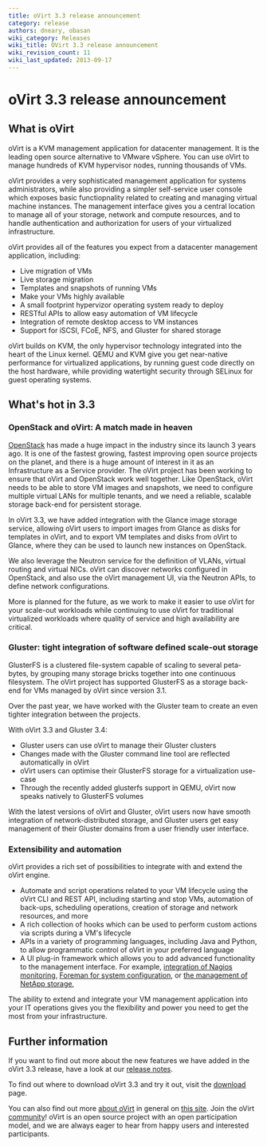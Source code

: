 ```yaml
---
title: oVirt 3.3 release announcement
category: release
authors: dneary, obasan
wiki_category: Releases
wiki_title: OVirt 3.3 release announcement
wiki_revision_count: 11
wiki_last_updated: 2013-09-17
---
```


# oVirt 3.3 release announcement

## What is oVirt

oVirt is a KVM management application for datacenter management. It is the leading open source alternative to VMware vSphere. You can use oVirt to manage hundreds of KVM hypervisor nodes, running thousands of VMs.

oVirt provides a very sophisticated management application for systems administrators, while also providing a simpler self-service user console which exposes basic functiopnality related to creating and managing virtual machine instances. The management interface gives you a central location to manage all of your storage, network and compute resources, and to handle authentication and authorization for users of your virtualized infrastructure.

oVirt provides all of the features you expect from a datacenter management application, including:

*   Live migration of VMs
*   Live storage migration
*   Templates and snapshots of running VMs
*   Make your VMs highly available
*   A small footprint hypervizor operating system ready to deploy
*   RESTful APIs to allow easy automation of VM lifecycle
*   Integration of remote desktop access to VM instances
*   Support for iSCSI, FCoE, NFS, and Gluster for shared storage

oVirt builds on KVM, the only hypervisor technology integrated into the heart of the Linux kernel. QEMU and KVM give you get near-native performance for virtualized applications, by running guest code directly on the host hardware, while providing watertight security through SELinux for guest operating systems.

## What's hot in 3.3

### OpenStack and oVirt: A match made in heaven

[OpenStack](http://www.openstack.org) has made a huge impact in the industry since its launch 3 years ago. It is one of the fastest growing, fastest improving open source projects on the planet, and there is a huge amount of interest in it as an Infrastructure as a Service provider. The oVirt project has been working to ensure that oVirt and OpenStack work well together. Like OpenStack, oVirt needs to be able to store VM images and snapshots, we need to configure multiple virtual LANs for multiple tenants, and we need a reliable, scalable storage back-end for persistent storage.

In oVirt 3.3, we have added integration with the Glance image storage service, allowing oVirt users to import images from Glance as disks for templates in oVirt, and to export VM templates and disks from oVirt to Glance, where they can be used to launch new instances on OpenStack.

We also leverage the Neutron service for the definition of VLANs, virtual routing and virtual NICs. oVirt can discover networks configured in OpenStack, and also use the oVirt management UI, via the Neutron APIs, to define network configurations.

More is planned for the future, as we work to make it easier to use oVirt for your scale-out workloads while continuing to use oVirt for traditional virtualized workloads where quality of service and high availability are critical.

### Gluster: tight integration of software defined scale-out storage

GlusterFS is a clustered file-system capable of scaling to several peta-bytes, by grouping many storage bricks together into one continuous filesystem. The oVirt project has supported GlusterFS as a storage back-end for VMs managed by oVirt since version 3.1.

Over the past year, we have worked with the Gluster team to create an even tighter integration between the projects.

With oVirt 3.3 and Gluster 3.4:

*   Gluster users can use oVirt to manage their Gluster clusters
*   Changes made with the Gluster command line tool are reflected automatically in oVirt
*   oVirt users can optimise their GlusterFS storage for a virtualization use-case
*   Through the recently added glusterfs support in QEMU, oVirt now speaks natively to GlusterFS volumes

With the latest versions of oVirt and Gluster, oVirt users now have smooth integration of network-distributed storage, and Gluster users get easy management of their Gluster domains from a user friendly user interface.

### Extensibility and automation

oVirt provides a rich set of possibilities to integrate with and extend the oVirt engine.

*   Automate and script operations related to your VM lifecycle using the oVirt CLI and REST API, including starting and stop VMs, automation of back-ups, scheduling operations, creation of storage and network resources, and more
*   A rich collection of hooks which can be used to perform custom actions via scripts during a VM's lifecycle
*   APIs in a variety of programming languages, including Java and Python, to allow programmatic control of oVirt in your preferred language
*   A UI plug-in framework which allows you to add advanced functionality to the management interface. For example, [integration of Nagios monitoring](/develop/release-management/features/ux/uiplugins/#ovirt-monitoring-ui-plugin), [Foreman for system configuration](/develop/release-management/features/ux/uiplugins/#foreman-ui-plugin), or [the management of NetApp storage](//captainkvm.com/2012/09/how-is-netapp-integrating-with-ovirt-and-rhev/),

The ability to extend and integrate your VM management application into your IT operations gives you the flexibility and power you need to get the most from your infrastructure.

## Further information

If you want to find out more about the new features we have added in the oVirt 3.3 release, have a look at our [release notes](/develop/release-management/releases/3.3/).

To find out where to download oVirt 3.3 and try it out, visit the [download](/download/) page.

You can also find out more [about oVirt](/documentation/introduction/about-ovirt/) in general on [this site](/). Join the oVirt [community](/community/)! oVirt is an open source project with an open participation model, and we are always eager to hear from happy users and interested participants.

